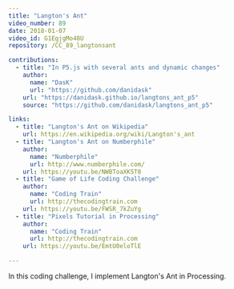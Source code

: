 ```yaml
---
title: "Langton's Ant"
video_number: 89
date: 2018-01-07
video_id: G1EgjgMo48U
repository: /CC_89_langtonsant

contributions:
  - title: "In P5.js with several ants and dynamic changes"
    author:
      name: "DasK"
      url: "https://github.com/danidask"
    url: "https://danidask.github.io/langtons_ant_p5"
    source: "https://github.com/danidask/langtons_ant_p5"

links:
  - title: "Langton's Ant on Wikipedia"
    url: https://en.wikipedia.org/wiki/Langton's_ant
  - title: "Langton's Ant on Numberphile"
    author:
      name: "Numberphile"
      url: http://www.numberphile.com/
    url: https://youtu.be/NWBToaXK5T0
  - title: "Game of Life Coding Challenge"
    author:
      name: "Coding Train"
      url: http://thecodingtrain.com
    url: https://youtu.be/FWSR_7kZuYg
  - title: "Pixels Tutorial in Processing"
    author:
      name: "Coding Train"
      url: http://thecodingtrain.com
    url: https://youtu.be/EmtU0eloTlE

---
```


In this coding challenge, I implement Langton's Ant in Processing.
